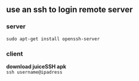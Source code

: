 ## use an ssh to login remote server
### server
`sudo apt-get install openssh-server `  
### client
**download juiceSSH apk**  
`ssh username@ipadress`
